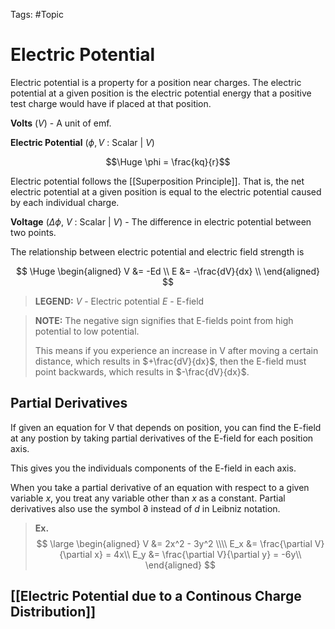 Tags: #Topic 

# Electric Potential

Electric potential is a property for a position near charges. The electric potential at a given position is the electric potential energy that a positive test charge would have if placed at that position.

**Volts** ($V$) - A unit of emf.

**Electric Potential** ($\phi, V$ : Scalar | $V$)

$$\Huge \phi = \frac{kq}{r}$$

Electric potential follows the [[Superposition Principle]]. That is, the net electric potential at a given position is equal to the electric potential caused by each individual charge.

**Voltage** ($\Delta \phi$, $V$ : Scalar | $V$) - The difference in electric potential between two points.

The relationship between electric potential and electric field strength is

$$
\Huge
\begin{aligned}
V &= -Ed \\
E &= -\frac{dV}{dx} \\
\end{aligned}
$$
> **LEGEND:**
> $V$ - Electric potential
> $E$ - E-field

> **NOTE:**
> The negative sign signifies that E-fields point from high potential to low potential.
> 
> This means if you experience an increase in V after moving a certain distance, which results in $+\frac{dV}{dx}$, then the E-field must point backwards, which results in $-\frac{dV}{dx}$.

## Partial Derivatives
If given an equation for V that depends on position, you can find the E-field at any postion by taking partial derivatives of the E-field for each position axis.

This gives you the individuals components of the E-field in each axis.

When you take a partial derivative of an equation with respect to a given variable $x$, you treat any variable other than $x$ as a constant. Partial derivatives also use the symbol $\partial$ instead of $d$ in Leibniz notation.

> **Ex.**
> $$
\large
\begin{aligned} 
V &= 2x^2 - 3y^2 \\\\
E_x &= \frac{\partial V}{\partial x} = 4x\\
E_y &= \frac{\partial V}{\partial y} = -6y\\
\end{aligned}
> $$

## [[Electric Potential due to a Continous Charge Distribution]]